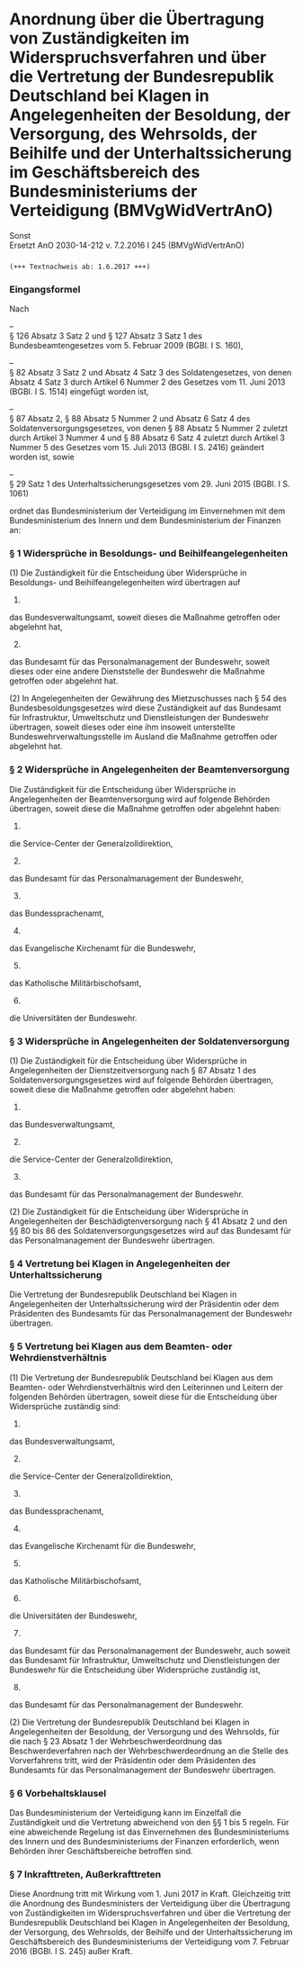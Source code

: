 Anordnung über die Übertragung von Zuständigkeiten im Widerspruchsverfahren und über die Vertretung der Bundesrepublik Deutschland bei Klagen in Angelegenheiten der Besoldung, der Versorgung, des Wehrsolds, der Beihilfe und der Unterhaltssicherung im Geschäftsbereich des Bundesministeriums der Verteidigung (BMVgWidVertrAnO)
=====================================================================================================================================================================================================================================================================================================================================

Sonst  
Ersetzt AnO 2030-14-212 v. 7.2.2016 I 245 (BMVgWidVertrAnO)

### 

```
(+++ Textnachweis ab: 1.6.2017 +++)
```

### Eingangsformel

Nach

–  
§ 126 Absatz 3 Satz 2 und § 127 Absatz 3 Satz 1 des Bundesbeamtengesetzes vom 5. Februar 2009 (BGBl. I S. 160),

–  
§ 82 Absatz 3 Satz 2 und Absatz 4 Satz 3 des Soldatengesetzes, von denen Absatz 4 Satz 3 durch Artikel 6 Nummer 2 des Gesetzes vom 11. Juni 2013 (BGBl. I S. 1514) eingefügt worden ist,

–  
§ 87 Absatz 2, § 88 Absatz 5 Nummer 2 und Absatz 6 Satz 4 des Soldatenversorgungsgesetzes, von denen § 88 Absatz 5 Nummer 2 zuletzt durch Artikel 3 Nummer 4 und § 88 Absatz 6 Satz 4 zuletzt durch Artikel 3 Nummer 5 des Gesetzes vom 15. Juli 2013 (BGBl. I S. 2416) geändert worden ist, sowie

–  
§ 29 Satz 1 des Unterhaltssicherungsgesetzes vom 29. Juni 2015 (BGBl. I S. 1061)

ordnet das Bundesministerium der Verteidigung im Einvernehmen mit dem Bundesministerium des Innern und dem Bundesministerium der Finanzen an:

### § 1 Widersprüche in Besoldungs- und Beihilfeangelegenheiten

(1) Die Zuständigkeit für die Entscheidung über Widersprüche in Besoldungs- und Beihilfeangelegenheiten wird übertragen auf

1.  
das Bundesverwaltungsamt, soweit dieses die Maßnahme getroffen oder abgelehnt hat,

2.  
das Bundesamt für das Personalmanagement der Bundeswehr, soweit dieses oder eine andere Dienststelle der Bundeswehr die Maßnahme getroffen oder abgelehnt hat.

(2) In Angelegenheiten der Gewährung des Mietzuschusses nach § 54 des Bundesbesoldungsgesetzes wird diese Zuständigkeit auf das Bundesamt für Infrastruktur, Umweltschutz und Dienstleistungen der Bundeswehr übertragen, soweit dieses oder eine ihm insoweit unterstellte Bundeswehrverwaltungsstelle im Ausland die Maßnahme getroffen oder abgelehnt hat.

### § 2 Widersprüche in Angelegenheiten der Beamtenversorgung

Die Zuständigkeit für die Entscheidung über Widersprüche in Angelegenheiten der Beamtenversorgung wird auf folgende Behörden übertragen, soweit diese die Maßnahme getroffen oder abgelehnt haben:

1.  
die Service-Center der Generalzolldirektion,

2.  
das Bundesamt für das Personalmanagement der Bundeswehr,

3.  
das Bundessprachenamt,

4.  
das Evangelische Kirchenamt für die Bundeswehr,

5.  
das Katholische Militärbischofsamt,

6.  
die Universitäten der Bundeswehr.

### § 3 Widersprüche in Angelegenheiten der Soldatenversorgung

(1) Die Zuständigkeit für die Entscheidung über Widersprüche in Angelegenheiten der Dienstzeitversorgung nach § 87 Absatz 1 des Soldatenversorgungsgesetzes wird auf folgende Behörden übertragen, soweit diese die Maßnahme getroffen oder abgelehnt haben:

1.  
das Bundesverwaltungsamt,

2.  
die Service-Center der Generalzolldirektion,

3.  
das Bundesamt für das Personalmanagement der Bundeswehr.

(2) Die Zuständigkeit für die Entscheidung über Widersprüche in Angelegenheiten der Beschädigtenversorgung nach § 41 Absatz 2 und den §§ 80 bis 86 des Soldatenversorgungsgesetzes wird auf das Bundesamt für das Personalmanagement der Bundeswehr übertragen.

### § 4 Vertretung bei Klagen in Angelegenheiten der Unterhaltssicherung

Die Vertretung der Bundesrepublik Deutschland bei Klagen in Angelegenheiten der Unterhaltssicherung wird der Präsidentin oder dem Präsidenten des Bundesamts für das Personalmanagement der Bundeswehr übertragen.

### § 5 Vertretung bei Klagen aus dem Beamten- oder Wehrdienstverhältnis

(1) Die Vertretung der Bundesrepublik Deutschland bei Klagen aus dem Beamten- oder Wehrdienstverhältnis wird den Leiterinnen und Leitern der folgenden Behörden übertragen, soweit diese für die Entscheidung über Widersprüche zuständig sind:

1.  
das Bundesverwaltungsamt,

2.  
die Service-Center der Generalzolldirektion,

3.  
das Bundessprachenamt,

4.  
das Evangelische Kirchenamt für die Bundeswehr,

5.  
das Katholische Militärbischofsamt,

6.  
die Universitäten der Bundeswehr,

7.  
das Bundesamt für das Personalmanagement der Bundeswehr, auch soweit das Bundesamt für Infrastruktur, Umweltschutz und Dienstleistungen der Bundeswehr für die Entscheidung über Widersprüche zuständig ist,

8.  
das Bundesamt für das Personalmanagement der Bundeswehr.

(2) Die Vertretung der Bundesrepublik Deutschland bei Klagen in Angelegenheiten der Besoldung, der Versorgung und des Wehrsolds, für die nach § 23 Absatz 1 der Wehrbeschwerdeordnung das Beschwerdeverfahren nach der Wehrbeschwerdeordnung an die Stelle des Vorverfahrens tritt, wird der Präsidentin oder dem Präsidenten des Bundesamts für das Personalmanagement der Bundeswehr übertragen.

### § 6 Vorbehaltsklausel

Das Bundesministerium der Verteidigung kann im Einzelfall die Zuständigkeit und die Vertretung abweichend von den §§ 1 bis 5 regeln. Für eine abweichende Regelung ist das Einvernehmen des Bundesministeriums des Innern und des Bundesministeriums der Finanzen erforderlich, wenn Behörden ihrer Geschäftsbereiche betroffen sind.

### § 7 Inkrafttreten, Außerkrafttreten

Diese Anordnung tritt mit Wirkung vom 1. Juni 2017 in Kraft. Gleichzeitig tritt die Anordnung des Bundesministers der Verteidigung über die Übertragung von Zuständigkeiten im Widerspruchsverfahren und über die Vertretung der Bundesrepublik Deutschland bei Klagen in Angelegenheiten der Besoldung, der Versorgung, des Wehrsolds, der Beihilfe und der Unterhaltssicherung im Geschäftsbereich des Bundesministeriums der Verteidigung vom 7. Februar 2016 (BGBl. I S. 245) außer Kraft.
